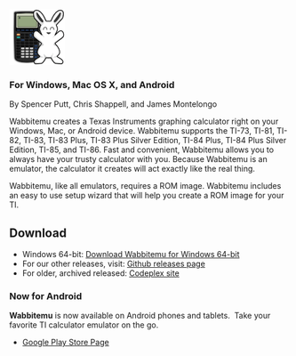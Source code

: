 <img src="logo.png" width="100" height="100">

### For Windows, Mac OS X, and Android
By Spencer Putt, Chris Shappell, and James Montelongo

Wabbitemu creates a Texas Instruments graphing calculator right on your Windows, Mac, or Android device. Wabbitemu supports the TI-73, TI-81, TI-82, TI-83, TI-83 Plus, TI-83 Plus Silver Edition, TI-84 Plus, TI-84 Plus Silver Edition, TI-85, and TI-86. Fast and convenient, Wabbitemu allows you to always have your trusty calculator with you. Because Wabbitemu is an emulator, the calculator it creates will act exactly like the real thing. 

Wabbitemu, like all emulators, requires a ROM image. Wabbitemu includes an easy to use setup wizard that will help you create a ROM image for your TI.

## Download
* Windows 64-bit: [Download Wabbitemu for Windows 64-bit](https://github.com/sputt/wabbitemu/releases/download/v1.9.5.21/Wabbitemu.exe)
* For our other releases, visit: [Github releases page](https://github.com/sputt/wabbitemu/releases)
* For older, archived released: [Codeplex site](http://wabbit.codeplex.com)


### Now for Android
**Wabbitemu** is now available on Android phones and tablets.  Take your favorite TI calculator emulator on the go.


* [Google Play Store Page](https://play.google.com/store/apps/details?id=com.Revsoft.Wabbitemu)
